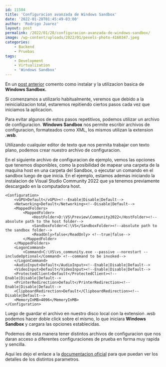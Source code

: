 ```yaml
---
id: 11584
title: 'Configuracion avanzada de Windows Sandbox'
date: '2022-01-28T01:45:49-03:00'
author: 'Rodrigo Juarez'
layout: post
permalink: /2022/01/28/configuracion-avanzada-de-windows-sandbox/
image: /wp-content/uploads/2022/01/pexels-photo-4160347.jpeg
categories:
    - Backend
    - Pruebas
tags:
    - Development
    - Virtualization
    - 'Windows Sandbox'
---
```


En un [post anterior](https://blog.rodrigojuarez.com/2022/01/28/ejecutar-aplicaciones-en-forma-segura-con-windows-sandbox/) comento como instalar y la utilizacion basica de **Windows Sandbox.**

Si comenzamos a utilizarlo habitualmente, veremos que debido a la reinicializacion total, estaremos repitiendo ciertos pasos cada vez que iniciamos la aplicacion.

Para evitar algunos de estos pasos repetitivos, podemos utilizar un archivo de configuracion. **Windows Sandbox** nos permite escribir archivos de configuracion, formateados como XML, los mismos utilizan la extension **.wsb**.

Utilizando cualquier editor de texto que nos permita trabajar con texto plano, podemos crear nuestro archivo de configuracion.

En el siguiente archivo de configuracion de ejemplo, vemos las opciones que tenemos disponibles, como la posibilidad de mapear una carpeta de la maquina host en una carpeta del Sandbox, o ejecutar un comando en el sandbox luego de que inicia. En el ejemplo, estamos ademas iniciando la instalacion de Visual Studio Community 2022 que ya tenemos previamente descargado en la computadora host.

```
<Configuration>
    <vGPU>Default</vGPU><!--Enable|Disable|Default-->
    <Networking>Default</Networking><!--Disable|Default-->
    <MappedFolders>
        <MappedFolder> 
            <HostFolder>D:\VS\Preview\Community2022</HostFolder><!--absolute path to the host folder-->
            <SandboxFolder>C:\VS</SandboxFolder><!--absolute path to the sandbox folder-->
            <ReadOnly>false</ReadOnly> <!--true|false-->
        </MappedFolder>
    </MappedFolders>
    <LogonCommand>
        <Command>C:\VS\vs_community.exe --passive --norestart --includeOptional</Command> <!--command to be invoked-->
    </LogonCommand>
    <AudioInput>Default</AudioInput><!--Enable|Disable|Default-->
    <VideoInput>Default</VideoInput><!--Enable|Disable|Default-->
    <ProtectedClient>Default</ProtectedClient><!--Enable|Disable|Default-->
    <PrinterRedirection>Default</PrinterRedirection><!--Enable|Disable|Default-->
    <ClipboardRedirection>Default</ClipboardRedirection><!--Disable|Default-->
    <MemoryInMB>4096</MemoryInMB>
</Configuration>
```

Luego de guardar el archivo en nuestro disco local con la extension .wsb podemos hacer doble click sobre el mismo, lo que iniciara **Windows Sandbox** y cargara las opciones establecidas.

Podemos de esta manera tener distintos archivos de configuracion que nos daran acceso a diferentes configuraciones de prueba en forma muy rapida y sencilla.

Aqui les dejo el enlace a la [documentacion oficial](https://docs.microsoft.com/en-us/windows/security/threat-protection/windows-sandbox/windows-sandbox-configure-using-wsb-file) para que puedan ver los detalles de los distintos parametros.